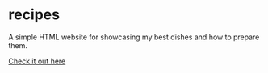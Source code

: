 # recipes
A simple HTML website for showcasing my best dishes and how to prepare them.

[Check it out here ](https://mosmn.github.io/recipes/)
